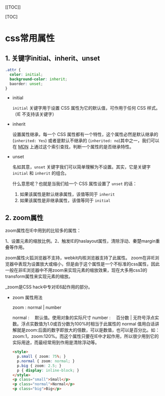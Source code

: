 [[TOC]]

[TOC]



# css常用属性

## 1. 关键字initial、inherit、unset

```css
.attr {
  color: initial;
  background-color: inherit;
  baorder: unset;
}
```

-   initial

    `initial` 关键字用于设置 CSS 属性为它的默认值，可作用于任何 CSS 样式。（IE 不支持该关键字）

-   inherit

    设置属性继承，每一个 CSS 属性都有一个特性，这个属性必然是默认继承的 (`inherited: Yes`) 或者是默认不继承的 (`inherited: no`)其中之一，我们可以在 [MDN](https://developer.mozilla.org/zh-CN/docs/Web/CSS/Reference) 上通过这个索引查找，判断一个属性的是否继承特性。

-   unset

    名如其意，`unset` 关键字我们可以简单理解为不设置。其实，它是关键字 `initial` 和 `inherit` 的组合。

    什么意思呢？也就是当我们给一个 CSS 属性设置了 `unset` 的话：

    1.  如果该属性是默认继承属性，该值等同于 `inherit`
    2.  如果该属性是非继承属性，该值等同于 `initial`

## 2. zoom属性

zoom属性在IE中用到的比较多的属性：

1、设置元素的缩放比例。2、触发IE的haslayout属性，清除浮动、秦楚margin重叠等作用。

zoom属性火狐浏览器不支持，webkit内核浏览器支持了此属性。 zoom在非IE浏览器中表现为设置放大或缩小，但是由于这个属性是一个不标准的css属性，因此一般在非IE浏览器中不用zoom来实现元素的缩放效果，现在大多用css3的transform属性来实现元素的缩放。

_zoom是CSS hack中专对IE6起作用的部分。

- zoom 属性用法

  zoom :﻿ normal | number 

  normal :　 默认值。使用对象的实际尺寸 
  number :　 百分数 | 无符号浮点实数。浮点实数值为1.0或百分数为100%时相当于此属性的 normal 值用白话讲解就是zoom:后面的数字即放大的倍数，可以是数值，也可以是百分比。如：zoom:1，zoom:120%。而这个属性只要在IE中才起作用，所以很少用到它的实际用途，而最经常用到作用是清除浮动等。

  ```html
  <style>
    p.small { zoom: 75%; }
    p.normal { zoom: normal; }
    p.big { zoom: 2.5; }
    p { display: inline-block; }
  </style>
  <p class="small">Small</p>
  <p class="normal">Normal</p>
  <p class="big">Big</p>
  ```

  



